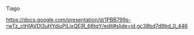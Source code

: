 Tiago

https://docs.google.com/presentation/d/1PBB799s-rwTz_ctHlAVDl3uHYdiuPiLixQEIR_66tqY/edit#slide=id.gc38bd7d9bd_0_446

